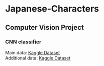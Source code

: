 # Japanese-Characters
## Computer Vision Project
### CNN classifier
Main data: <a href=https://www.kaggle.com/datasets/anokas/kuzushiji>Kaggle Dataset<a/><br>
Additional data: <a href=https://www.kaggle.com/datasets/notshrirang/japanese-characters>Kaggle Dataset<a/>
